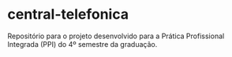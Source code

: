 # central-telefonica
Repositório para o projeto desenvolvido para a Prática Profissional Integrada (PPI) do 4º semestre da graduação.
